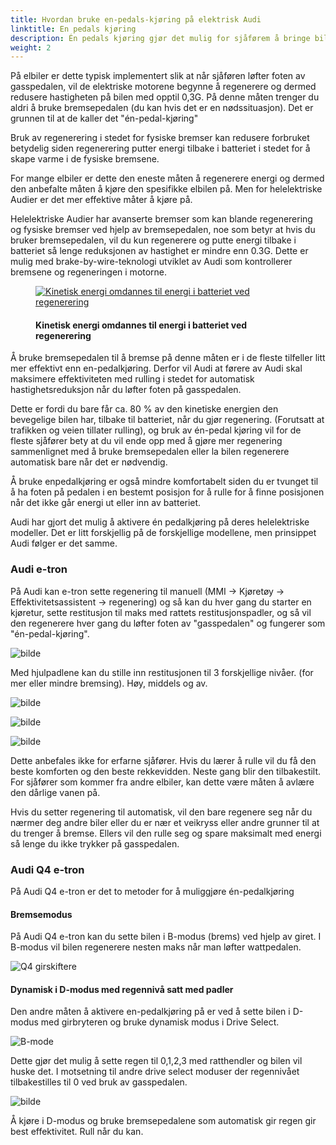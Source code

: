 ```yaml
---
title: Hvordan bruke en-pedals-kjøring på elektrisk Audi
linktitle: En pedals kjøring
description: Én pedals kjøring gjør det mulig for sjåførem å bringe bilen til full stopp uten å bruke bremsepedalen. Dette er også mulig på helelektriske Audier.
weight: 2
---
```

<!-- markdownlint-disable MD033 -->
På elbiler er dette typisk implementert slik at når sjåføren løfter foten av gasspedalen, vil de elektriske motorene begynne å regenerere og dermed redusere hastigheten på bilen med opptil 0,3G. På denne måten trenger du aldri å bruke bremsepedalen (du kan hvis det er en nødssituasjon). Det er grunnen til at de kaller det "én-pedal-kjøring"

Bruk av regenerering i stedet for fysiske bremser kan redusere forbruket betydelig siden regenerering putter energi tilbake i batteriet i stedet for å skape varme i de fysiske bremsene.

For mange elbiler er dette den eneste måten å regenerere energi og dermed den anbefalte måten å kjøre den spesifikke elbilen på. Men for helelektriske Audier er det mer effektive måter å kjøre på.

Helelektriske Audier har avanserte bremser som kan blande regenerering og fysiske bremser ved hjelp av bremsepedalen, noe som betyr at hvis du bruker bremsepedalen, vil du kun regenerere og putte energi tilbake i batteriet så lenge reduksjonen av hastighet er mindre enn 0.3G. Dette er mulig med brake-by-wire-teknologi utviklet av Audi som kontrollerer bremsene og regeneringen i motorne.

<figure>
    <a href="https://media.electrichasgoneaudi.net/multimedia/guides/regen/recuperation.png">
        <img src="https://media.electrichasgoneaudi.net/multimedia/guides/regen/recuperations.png" alt="Kinetisk energi omdannes til energi i batteriet ved regenerering" title="Kinetisk energi omdannes til energi i batteriet ved regenerering">
    </a>
    <figcaption><h4>Kinetisk energi omdannes til energi i batteriet ved regenerering</h4></figcaption>
</figure>

Å bruke bremsepedalen til å bremse på denne måten er i de fleste tilfeller litt mer effektivt enn en-pedalkjøring. Derfor vil Audi at førere av Audi  skal maksimere effektiviteten med rulling i stedet for automatisk hastighetsreduksjon når du løfter foten på gasspedalen.

Dette er fordi du bare får ca. 80 % av den kinetiske energien den bevegelige bilen har, tilbake til batteriet, når du gjør regenering. (Forutsatt at trafikken og veien tillater rulling), og bruk av én-pedal kjøring vil for de fleste sjåfører bety at du vil ende opp med å gjøre mer regenering sammenlignet med å bruke bremsepedalen eller la bilen regenerere automatisk bare når det er nødvendig.

Å bruke enpedalkjøring er også mindre komfortabelt siden du er tvunget til å ha foten på pedalen i en bestemt posisjon for å rulle for å finne posisjonen når det ikke går energi ut eller inn av batteriet.

Audi har gjort det mulig å aktivere én pedalkjøring på deres helelektriske modeller. Det er litt forskjellig på de forskjellige modellene, men prinsippet Audi følger er det samme.

### Audi e-tron

På Audi kan e-tron sette regenering til manuell (MMI -> Kjøretøy -> Effektivitetsassistent -> regenering) og så kan du hver gang du starter en kjøretur, sette restitusjon til maks med rattets restitusjonspadler, og så vil den regenerere hver gang du løfter foten av "gasspedalen" og fungerer som "én-pedal-kjøring".

![bilde](https://media.electrichasgoneaudi.net/multimedia/guides/onepedaldriving/recuperationmode.png "Recuperation mode")

Med hjulpadlene kan du stille inn restitusjonen til 3 forskjellige nivåer. (for mer eller mindre bremsing). Høy, middels og av.

![bilde](https://media.electrichasgoneaudi.net/multimedia/guides/onepedaldriving/paddleleft.png "Venstre padle for å øke regen.")

![bilde](https://media.electrichasgoneaudi.net/multimedia/guides/onepedaldriving/paddleright.png "Høyre padle for å redusere regen.")

![bilde](https://media.electrichasgoneaudi.net/multimedia/guides/onepedaldriving/regenlevel.png "Dette viser hvordan regen er på 50 % på maks.")

Dette anbefales ikke for erfarne sjåfører. Hvis du lærer å rulle vil du få den beste komforten og den beste rekkevidden.
Neste gang blir den tilbakestilt. For sjåfører som kommer fra andre elbiler, kan dette være måten å avlære den dårlige vanen på.

Hvis du setter regenering til automatisk, vil den bare regenere seg når du nærmer deg andre biler eller du er nær et veikryss eller andre grunner til at du trenger å bremse. Ellers vil den rulle seg og spare maksimalt med energi så lenge du ikke trykker på gasspedalen.

### Audi Q4 e-tron

På Audi Q4 e-tron er det to metoder for å muliggjøre én-pedalkjøring

#### Bremsemodus

På Audi Q4 e-tron kan du sette bilen i B-modus (brems) ved hjelp av giret. I B-modus vil bilen regenerere nesten maks når man løfter wattpedalen.

![Q4 girskiftere](https://media.electrichasgoneaudi.net/multimedia/guides/onepedaldriving/q4shifter.jpg "Girskifter Audi Q4 med D/B-modus")

#### Dynamisk i D-modus med regennivå satt med padler

Den andre måten å aktivere en-pedalkjøring på er ved å sette bilen i D-modus med girbryteren og bruke dynamisk modus i Drive Select.

![B-mode](https://media.electrichasgoneaudi.net/multimedia/guides/onepedaldriving/q4paddelss.jpg "Ratthendler")

Dette gjør det mulig å sette regen til 0,1,2,3 med ratthendler og bilen vil huske det. I motsetning til andre drive select moduser der regennivået tilbakestilles til 0 ved bruk av gasspedalen.

![bilde](https://media.electrichasgoneaudi.net/multimedia/guides/onepedaldriving/regenlevelq4.jpg "De grønne søylene til høyre for D viser regennivået satt i dynamisk modus i drive select")

Å kjøre i D-modus og bruke bremsepedalene som automatisk gir regen gir best effektivitet. Rull når du kan.


